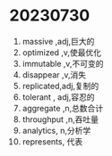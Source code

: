 # 20230730

1. massive ,adj,巨大的
2. optimized ,v,使最优化
3. immutable ,v,不可变的
4. disappear ,v,消失
5. replicated,adj,复制的
6. tolerant , adj,容忍的
7. aggregate ,n,总数合计
8. throughput ,n,吞吐量
9. analytics, n,分析学
10. represents, 代表